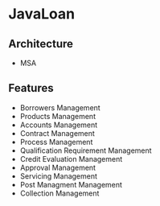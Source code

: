 # JavaLoan

## Architecture
- MSA

## Features
- Borrowers Management
- Products Management
- Accounts Management
- Contract Management
- Process Management
- Qualification Requirement Management
- Credit Evaluation Management
- Approval Management
- Servicing Management
- Post Managment Management
- Collection Management
